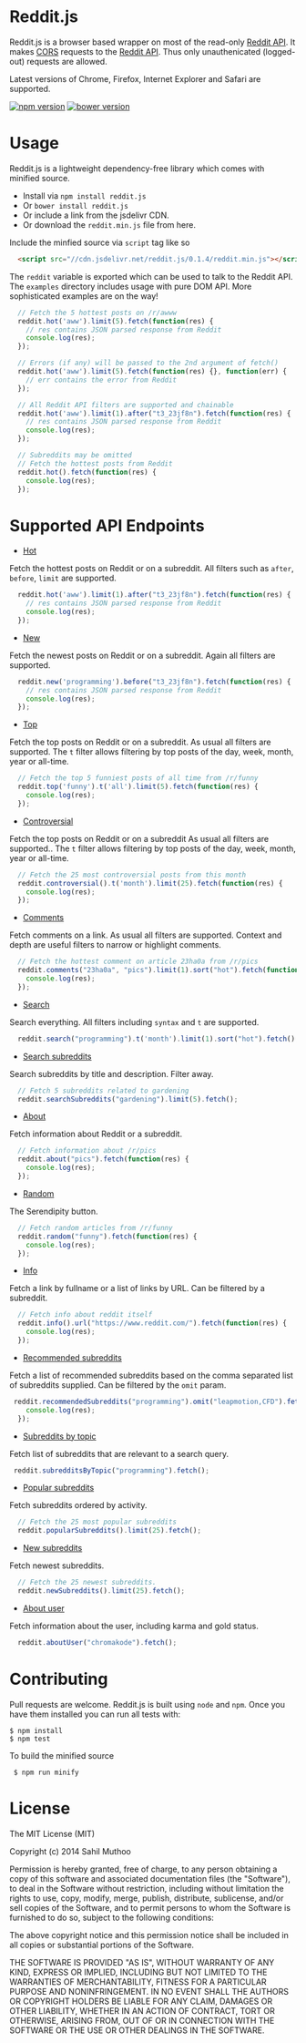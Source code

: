 # Reddit.js
Reddit.js is a browser based wrapper on most of the read-only [Reddit API](https://www.reddit.com/dev/api/oauth#scope_read).
It makes [CORS](https://en.wikipedia.org/wiki/Cross-origin_resource_sharing) requests to the
[Reddit API](https://www.reddit.com/r/changelog/comments/1r0u3v/reddit_change_third_party_websites_can_now_make/).
Thus only unauthenicated (logged-out) requests are allowed.

Latest versions of Chrome, Firefox, Internet Explorer and Safari are supported.

[![npm version](https://badge.fury.io/js/reddit.js.svg)](https://badge.fury.io/js/reddit.js) [![bower version](https://badge.fury.io/bo/reddit.js.svg)](https://badge.fury.io/bo/reddit.js)

# Usage

Reddit.js is a lightweight dependency-free library which comes with minified source.

* Install via `npm install reddit.js`
* Or `bower install reddit.js`
* Or include a link from the jsdelivr CDN.
* Or download the `reddit.min.js` file from here.

Include the minfied source via `script` tag like so
```html
  <script src="//cdn.jsdelivr.net/reddit.js/0.1.4/reddit.min.js"></script>
```

The `reddit` variable is exported which can be used to talk to the Reddit API. The `examples` directory includes usage with pure DOM API. More sophisticated examples are on the way!

```javascript
  // Fetch the 5 hottest posts on /r/awww
  reddit.hot('aww').limit(5).fetch(function(res) {
    // res contains JSON parsed response from Reddit
    console.log(res);
  });
```

```javascript
  // Errors (if any) will be passed to the 2nd argument of fetch()
  reddit.hot('aww').limit(5).fetch(function(res) {}, function(err) {
    // err contains the error from Reddit
  });
```

```javascript
  // All Reddit API filters are supported and chainable
  reddit.hot('aww').limit(1).after("t3_23jf8n").fetch(function(res) {
    // res contains JSON parsed response from Reddit
    console.log(res);
  });
```

```javascript
  // Subreddits may be omitted
  // Fetch the hottest posts from Reddit
  reddit.hot().fetch(function(res) {
    console.log(res);
  });
```

# Supported API Endpoints

* [Hot](https://www.reddit.com/dev/api/oauth#GET_hot)

Fetch the hottest posts on Reddit or on a subreddit. All filters such as `after`, `before`, `limit` are supported.

```javascript
  reddit.hot('aww').limit(1).after("t3_23jf8n").fetch(function(res) {
    // res contains JSON parsed response from Reddit
    console.log(res);
  });
```

* [New](https://www.reddit.com/dev/api/oauth#GET_new)

Fetch the newest posts on Reddit or on a subreddit. Again all filters are supported.

```javascript
  reddit.new('programming').before("t3_23jf8n").fetch(function(res) {
    // res contains JSON parsed response from Reddit
    console.log(res);
  });
```

* [Top](https://www.reddit.com/dev/api/oauth#GET_top)

Fetch the top posts on Reddit or on a subreddit. As usual all filters are supported. The `t` filter allows filtering by top posts of the day, week, month, year or all-time.

```javascript
  // Fetch the top 5 funniest posts of all time from /r/funny
  reddit.top('funny').t('all').limit(5).fetch(function(res) {
    console.log(res);
  });
```

* [Controversial](https://www.reddit.com/dev/api/oauth#GET_controversial)

Fetch the top posts on Reddit or on a subreddit As usual all filters are supported.. The `t` filter allows filtering by top posts of the day, week, month, year or all-time.

```javascript
  // Fetch the 25 most controversial posts from this month
  reddit.controversial().t('month').limit(25).fetch(function(res) {
    console.log(res);
  });
```

* [Comments](https://www.reddit.com/dev/api/oauth#GET_comments_{article})

Fetch comments on a link. As usual all filters are supported. Context and depth are useful filters to narrow or highlight comments.

```javascript
  // Fetch the hottest comment on article 23ha0a from /r/pics
  reddit.comments("23ha0a", "pics").limit(1).sort("hot").fetch(function(res) {
    console.log(res);
  });
```

* [Search](https://www.reddit.com/dev/api/oauth#GET_search)

Search everything. All filters including `syntax` and `t` are supported.

```javascript
  reddit.search("programming").t('month').limit(1).sort("hot").fetch();
```

* [Search subreddits](https://www.reddit.com/dev/api/oauth#GET_subreddits_search)

Search subreddits by title and description. Filter away.

```javascript
  // Fetch 5 subreddits related to gardening
  reddit.searchSubreddits("gardening").limit(5).fetch();
```

* [About](https://www.reddit.com/dev/api/oauth#GET_r_{subreddit}_about)

Fetch information about Reddit or a subreddit.

```javascript
  // Fetch information about /r/pics
  reddit.about("pics").fetch(function(res) {
    console.log(res);
  });
```

* [Random](https://www.reddit.com/dev/api/oauth#GET_random)

The Serendipity button.

```javascript
  // Fetch random articles from /r/funny
  reddit.random("funny").fetch(function(res) {
    console.log(res);
  });
```

* [Info](https://www.reddit.com/dev/api/oauth#GET_api_info)

Fetch a link by fullname or a list of links by URL. Can be filtered by a subreddit.

```javascript
  // Fetch info about reddit itself
  reddit.info().url("https://www.reddit.com/").fetch(function(res) {
    console.log(res);
  });
```

* [Recommended subreddits](https://www.reddit.com/dev/api/oauth#GET_api_recommend_sr_{srnames})

Fetch a list of recommended subreddits based on the comma separated list of subreddits supplied. Can be filtered by the `omit` param.

```javascript
 reddit.recommendedSubreddits("programming").omit("leapmotion,CFD").fetch(function(res) {
    console.log(res);
  });
```

* [Subreddits by topic](https://www.reddit.com/dev/api/oauth#GET_api_subreddits_by_topic)

Fetch list of subreddits that are relevant to a search query.

```javascript
 reddit.subredditsByTopic("programming").fetch();
```

* [Popular subreddits](https://www.reddit.com/dev/api/oauth#GET_subreddits_{where})

Fetch subreddits ordered by activity.

```javascript
  // Fetch the 25 most popular subreddits
  reddit.popularSubreddits().limit(25).fetch();
```

* [New subreddits](https://www.reddit.com/dev/api/oauth#GET_subreddits_{where})

Fetch newest subreddits.

```javascript
  // Fetch the 25 newest subreddits.
  reddit.newSubreddits().limit(25).fetch();
```

* [About user](https://www.reddit.com/dev/api/oauth#GET_user_{username}_about.json)

Fetch information about the user, including karma and gold status.

```javascript
  reddit.aboutUser("chromakode").fetch();
```
# Contributing

Pull requests are welcome. Reddit.js is built using `node` and `npm`. Once you have them installed you can run all tests with:
```
$ npm install
$ npm test
```

To build the minified source
```
 $ npm run minify
```

# License

The MIT License (MIT)

Copyright (c) 2014 Sahil Muthoo

Permission is hereby granted, free of charge, to any person obtaining a copy
of this software and associated documentation files (the "Software"), to deal
in the Software without restriction, including without limitation the rights
to use, copy, modify, merge, publish, distribute, sublicense, and/or sell
copies of the Software, and to permit persons to whom the Software is
furnished to do so, subject to the following conditions:

The above copyright notice and this permission notice shall be included in all
copies or substantial portions of the Software.

THE SOFTWARE IS PROVIDED "AS IS", WITHOUT WARRANTY OF ANY KIND, EXPRESS OR
IMPLIED, INCLUDING BUT NOT LIMITED TO THE WARRANTIES OF MERCHANTABILITY,
FITNESS FOR A PARTICULAR PURPOSE AND NONINFRINGEMENT. IN NO EVENT SHALL THE
AUTHORS OR COPYRIGHT HOLDERS BE LIABLE FOR ANY CLAIM, DAMAGES OR OTHER
LIABILITY, WHETHER IN AN ACTION OF CONTRACT, TORT OR OTHERWISE, ARISING FROM,
OUT OF OR IN CONNECTION WITH THE SOFTWARE OR THE USE OR OTHER DEALINGS IN THE
SOFTWARE.
